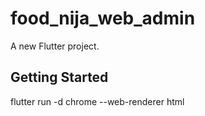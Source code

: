 # food_nija_web_admin

A new Flutter project.

## Getting Started
flutter run -d chrome --web-renderer html


